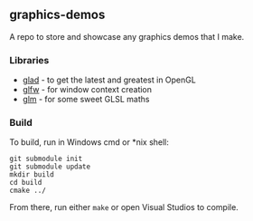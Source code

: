## graphics-demos ##

A repo to store and showcase any graphics demos that I make.

### Libraries ###
- [glad](https://github.com/Dav1dde/glad) - to get the latest and greatest in OpenGL
- [glfw](https://github.com/glfw/glfw) - for window context creation
- [glm](https://github.com/g-truc/glm) - for some sweet GLSL maths

### Build ###
To build, run in Windows cmd or *nix shell:
```shell
git submodule init
git submodule update
mkdir build
cd build
cmake ../
```
From there, run either `make` or open Visual Studios to compile.
